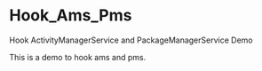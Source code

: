 # Hook_Ams_Pms
Hook ActivityManagerService and PackageManagerService Demo

This is a demo to hook ams and pms.
